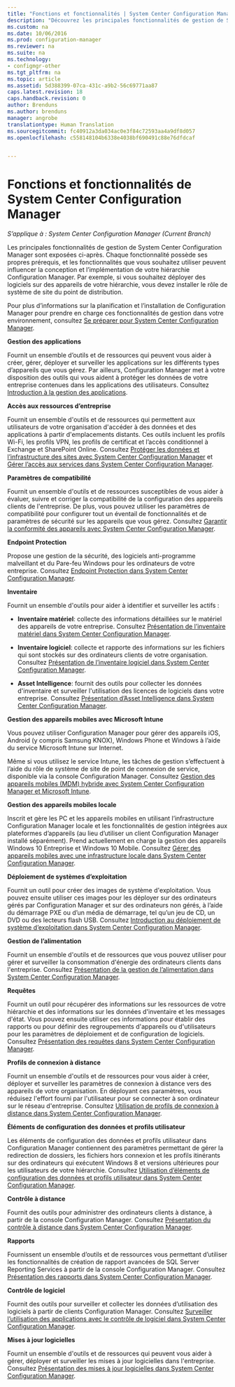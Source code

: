 ```yaml
---
title: "Fonctions et fonctionnalités | System Center Configuration Manager"
description: "Découvrez les principales fonctionnalités de gestion de System Center Configuration Manager."
ms.custom: na
ms.date: 10/06/2016
ms.prod: configuration-manager
ms.reviewer: na
ms.suite: na
ms.technology:
- configmgr-other
ms.tgt_pltfrm: na
ms.topic: article
ms.assetid: 5d388399-07ca-431c-a9b2-56c69771aa87
caps.latest.revision: 18
caps.handback.revision: 0
author: Brenduns
ms.author: brenduns
manager: angrobe
translationtype: Human Translation
ms.sourcegitcommit: fc40912a3da034ac0e3f84c72593aa4a9df8d057
ms.openlocfilehash: c558148104b6338e4038bf690491c88e76dfdcaf


---
```

# <a name="features-and-capabilities-of-system-center-configuration-manager"></a>Fonctions et fonctionnalités de System Center Configuration Manager

*S’applique à : System Center Configuration Manager (Current Branch)*

Les principales fonctionnalités de gestion de System Center Configuration Manager sont exposées ci-après. Chaque fonctionnalité possède ses propres prérequis, et les fonctionnalités que vous souhaitez utiliser peuvent influencer la conception et l’implémentation de votre hiérarchie Configuration Manager. Par exemple, si vous souhaitez déployer des logiciels sur des appareils de votre hiérarchie, vous devez installer le rôle de système de site du point de distribution.  

 Pour plus d’informations sur la planification et l’installation de Configuration Manager pour prendre en charge ces fonctionnalités de gestion dans votre environnement, consultez [Se préparer pour System Center Configuration Manager](../../../core/plan-design/get-ready.md).  

 **Gestion des applications**  

 Fournit un ensemble d’outils et de ressources qui peuvent vous aider à créer, gérer, déployer et surveiller les applications sur les différents types d’appareils que vous gérez. Par ailleurs, Configuration Manager met à votre disposition des outils qui vous aident à protéger les données de votre entreprise contenues dans les applications des utilisateurs. Consultez [Introduction à la gestion des applications](/sccm/apps/understand/introduction-to-application-management).

 **Accès aux ressources d’entreprise**  

 Fournit un ensemble d'outils et de ressources qui permettent aux utilisateurs de votre organisation d'accéder à des données et des applications à partir d'emplacements distants. Ces outils incluent les profils Wi-Fi, les profils VPN, les profils de certificat et l’accès conditionnel à Exchange et SharePoint Online. Consultez [Protéger les données et l’infrastructure des sites avec System Center Configuration Manager](../../../protect/understand/protect-data-and-site-infrastructure.md) et [Gérer l’accès aux services dans System Center Configuration Manager](../../../protect/deploy-use/manage-access-to-services.md).  

 **Paramètres de compatibilité**  

 Fournit un ensemble d'outils et de ressources susceptibles de vous aider à évaluer, suivre et corriger la compatibilité de la configuration des appareils clients de l'entreprise.  De plus, vous pouvez utiliser les paramètres de compatibilité pour configurer tout un éventail de fonctionnalités et de paramètres de sécurité sur les appareils que vous gérez. Consultez [Garantir la conformité des appareils avec System Center Configuration Manager](../../../compliance/understand/ensure-device-compliance.md).  

 **Endpoint Protection**  

 Propose une gestion de la sécurité, des logiciels anti-programme malveillant et du Pare-feu Windows pour les ordinateurs de votre entreprise. Consultez [Endpoint Protection dans System Center Configuration Manager](../../../protect/deploy-use/endpoint-protection.md).  

 **Inventaire**  

 Fournit un ensemble d'outils pour aider à identifier et surveiller les actifs :  

-   **Inventaire matériel**: collecte des informations détaillées sur le matériel des appareils de votre entreprise. Consultez [Présentation de l’inventaire matériel dans System Center Configuration Manager](../../../core/clients/manage/inventory/introduction-to-hardware-inventory.md).  

-   **Inventaire logiciel**: collecte et rapporte des informations sur les fichiers qui sont stockés sur des ordinateurs clients de votre organisation. Consultez [Présentation de l’inventaire logiciel dans System Center Configuration Manager](../../../core/clients/manage/inventory/introduction-to-software-inventory.md).  

-   **Asset Intelligence**: fournit des outils pour collecter les données d'inventaire et surveiller l'utilisation des licences de logiciels dans votre entreprise. Consultez [Présentation d’Asset Intelligence dans System Center Configuration Manager](../../../core/clients/manage/asset-intelligence/introduction-to-asset-intelligence.md).  

**Gestion des appareils mobiles avec Microsoft Intune**  

 Vous pouvez utiliser Configuration Manager pour gérer des appareils iOS, Android (y compris Samsung KNOX), Windows Phone et Windows à l’aide du service Microsoft Intune sur Internet.

 Même si vous utilisez le service Intune, les tâches de gestion s’effectuent à l’aide du rôle de système de site de point de connexion de service, disponible via la console Configuration Manager. Consultez [Gestion des appareils mobiles (MDM) hybride avec System Center Configuration Manager et Microsoft Intune](../../../mdm/understand/hybrid-mobile-device-management.md).  

 **Gestion des appareils mobiles locale**  

 Inscrit et gère les PC et les appareils mobiles en utilisant l’infrastructure Configuration Manager locale et les fonctionnalités de gestion intégrées aux plateformes d’appareils (au lieu d’utiliser un client Configuration Manager installé séparément). Prend actuellement en charge la gestion des appareils Windows 10 Entreprise et Windows 10 Mobile.  Consultez [Gérer des appareils mobiles avec une infrastructure locale dans System Center Configuration Manager](../../../mdm/understand/manage-mobile-devices-with-on-premises-infrastructure.md).  

 **Déploiement de systèmes d’exploitation**  

 Fournit un outil pour créer des images de système d'exploitation. Vous pouvez ensuite utiliser ces images pour les déployer sur des ordinateurs gérés par Configuration Manager et sur des ordinateurs non gérés, à l’aide du démarrage PXE ou d’un média de démarrage, tel qu’un jeu de CD, un DVD ou des lecteurs flash USB. Consultez [Introduction au déploiement de système d’exploitation dans System Center Configuration Manager](../../../osd/understand/introduction-to-operating-system-deployment.md).  

 **Gestion de l’alimentation**  

 Fournit un ensemble d'outils et de ressources que vous pouvez utiliser pour gérer et surveiller la consommation d'énergie des ordinateurs clients dans l'entreprise. Consultez [Présentation de la gestion de l’alimentation dans System Center Configuration Manager](../../../core/clients/manage/power/introduction-to-power-management.md).  

 **Requêtes**  

 Fournit un outil pour récupérer des informations sur les ressources de votre hiérarchie et des informations sur les données d'inventaire et les messages d'état. Vous pouvez ensuite utiliser ces informations pour établir des rapports ou pour définir des regroupements d'appareils ou d'utilisateurs pour les paramètres de déploiement et de configuration de logiciels. Consultez [Présentation des requêtes dans System Center Configuration Manager](../../../core/servers/manage/introduction-to-queries.md).  

 **Profils de connexion à distance**  

 Fournit un ensemble d'outils et de ressources pour vous aider à créer, déployer et surveiller les paramètres de connexion à distance vers des appareils de votre organisation. En déployant ces paramètres, vous réduisez l'effort fourni par l'utilisateur pour se connecter à son ordinateur sur le réseau d'entreprise. Consultez [Utilisation de profils de connexion à distance dans System Center Configuration Manager](/sccm/compliance/deploy-use/create-remote-connection-profiles).  

 **Éléments de configuration des données et profils utilisateur**  

 Les éléments de configuration des données et profils utilisateur dans Configuration Manager contiennent des paramètres permettant de gérer la redirection de dossiers, les fichiers hors connexion et les profils itinérants sur des ordinateurs qui exécutent Windows 8 et versions ultérieures pour les utilisateurs de votre hiérarchie. Consultez [Utilisation d’éléments de configuration des données et profils utilisateur dans System Center Configuration Manager](/sccm/compliance/deploy-use/create-user-data-and-profiles-configuration-items).  

 **Contrôle à distance**  

 Fournit des outils pour administrer des ordinateurs clients à distance, à partir de la console Configuration Manager. Consultez [Présentation du contrôle à distance dans System Center Configuration Manager](../../../core/clients/manage/remote-control/introduction-to-remote-control.md).  

 **Rapports**  

 Fournissent un ensemble d’outils et de ressources vous permettant d’utiliser les fonctionnalités de création de rapport avancées de SQL Server Reporting Services à partir de la console Configuration Manager. Consultez [Présentation des rapports dans System Center Configuration Manager](../../../core/servers/manage/introduction-to-reporting.md).  

 **Contrôle de logiciel**  

 Fournit des outils pour surveiller et collecter les données d’utilisation des logiciels à partir de clients Configuration Manager. Consultez [Surveiller l’utilisation des applications avec le contrôle de logiciel dans System Center Configuration Manager](../../../apps/deploy-use/monitor-app-usage-with-software-metering.md).  

 **Mises à jour logicielles**  

 Fournit un ensemble d'outils et de ressources qui peuvent vous aider à gérer, déployer et surveiller les mises à jour logicielles dans l'entreprise. Consultez [Présentation des mises à jour logicielles dans System Center Configuration Manager](/sccm/sum/understand/software-updates-introduction).  



<!--HONumber=Nov16_HO1-->


